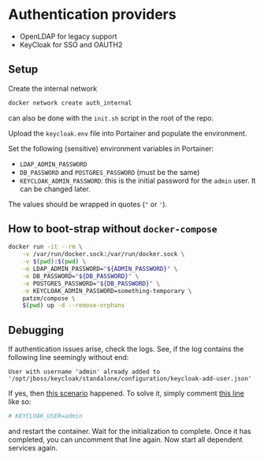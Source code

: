 # Authentication providers
- OpenLDAP for legacy support
- KeyCloak for SSO and OAUTH2

## Setup
Create the internal network
```bash
docker network create auth_internal
```
can also be done with the `init.sh` script in the root of the repo.

Upload the `keycloak.env` file into Portainer and populate the environment.

Set the following (sensitive) environment variables in Portainer:
- `LDAP_ADMIN_PASSWORD`
- `DB_PASSWORD` and `POSTGRES_PASSWORD` (must be the same)
- `KEYCLOAK_ADMIN_PASSWORD`: this is the initial password for the `admin` user. It can be changed later.

The values should be wrapped in quotes (`"` or `'`).

## How to boot-strap without `docker-compose`
```bash
docker run -it --rm \
    -v /var/run/docker.sock:/var/run/docker.sock \
    -v $(pwd):$(pwd) \
    -e LDAP_ADMIN_PASSWORD="${ADMIN_PASSWORD}" \
    -e DB_PASSWORD="${DB_PASSWORD}" \
    -e POSTGRES_PASSWORD="${DB_PASSWORD}" \
    -e KEYCLOAK_ADMIN_PASSWORD=something-temporary \
    patzm/compose \
    $(pwd) up -d --remove-orphans
```

## Debugging
If authentication issues arise, check the logs.
See, if the log contains the following line seemingly without end:
```
User with username 'admin' already added to '/opt/jboss/keycloak/standalone/configuration/keycloak-add-user.json'
```

If yes, then [this scenario](https://stackoverflow.com/a/60067870/3702319) happened.
To solve it, simply comment [this line](https://github.com/patzm/dockerfiles/blob/22f5841eecfc6365f4abc7ca28b531e927f75a34/auth/keycloak.env#L7) like so:
```INI
# KEYCLOAK_USER=admin
```
and restart the container.
Wait for the initialization to complete.
Once it has completed, you can uncomment that line again.
Now start all dependent services again.


